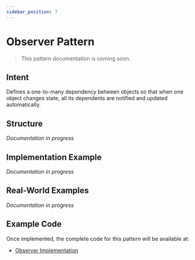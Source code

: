 ```yaml
---
sidebar_position: 7
---
```


# Observer Pattern

> This pattern documentation is coming soon.

## Intent
Defines a one-to-many dependency between objects so that when one object changes state, all its dependents are notified and updated automatically.

## Structure
*Documentation in progress*

## Implementation Example
*Documentation in progress*

## Real-World Examples
*Documentation in progress*

## Example Code
Once implemented, the complete code for this pattern will be available at:
- [Observer Implementation](https://github.com/nadunys/ts-gang-of-four/tree/main/src/behavioral/observer)
